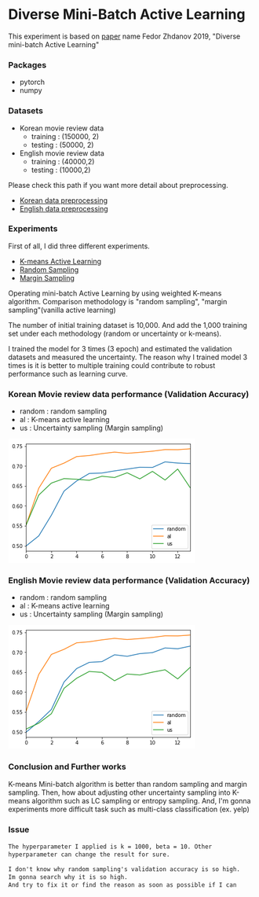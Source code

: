 # Diverse Mini-Batch Active Learning

This experiment is based on [paper](https://arxiv.org/pdf/1901.05954.pdf) name Fedor Zhdanov 2019, "Diverse mini-batch Active Learning"

### Packages
- pytorch
- numpy

### Datasets

- Korean movie review data
  - training : (150000, 2)
  - testing : (50000, 2)
- English movie review data
  - training : (40000,2)
  - testing : (10000,2)

Please check this path if you want more detail about preprocessing.
- [Korean data preprocessing](https://github.com/hskimim/active-learning-tutorial/blob/master/Diverse_minibatch_Active_Learning/Korean_MR_Preprocessing.ipynb)
- [English data preprocessing](https://github.com/hskimim/active-learning-tutorial/blob/master/Diverse_minibatch_Active_Learning/English_MV_Preprocessing.ipynb)


### Experiments

First of all, I did three different experiments.
- [K-means Active Learning](https://github.com/hskimim/active-learning-tutorial/blob/master/Diverse_minibatch_Active_Learning/k%3D1000%2Cbeta%3D10.ipynb)
- [Random Sampling](https://github.com/hskimim/active-learning-tutorial/blob/master/Diverse_minibatch_Active_Learning/random_sampling.ipynb)
- [Margin Sampling](https://github.com/hskimim/active-learning-tutorial/blob/master/Diverse_minibatch_Active_Learning/margin_sampling.ipynb)

Operating mini-batch Active Learning by using weighted K-means algorithm. Comparison methodology is "random sampling", "margin sampling"(vanilla active learning)

The number of initial training dataset is 10,000. And add the 1,000 training set under each methodology (random or uncertainty or k-means).

I trained the model for 3 times (3 epoch) and estimated the validation datasets and measured the uncertainty. The reason why I trained model 3 times is it is better to multiple training could contribute to robust performance such as learning curve.

### Korean Movie review data performance (Validation Accuracy)
- random : random sampling
- al : K-means active learning
- us : Uncertainty sampling (Margin sampling)

<img src = "assets/markdown-img-paste-20190613123656650.png">

### English Movie review data performance (Validation Accuracy)
- random : random sampling
- al : K-means active learning
- us : Uncertainty sampling (Margin sampling)

<img src ="assets/markdown-img-paste-20190613123715714.png">

### Conclusion and Further works

K-means Mini-batch algorithm is better than random sampling and margin sampling.
Then, how about adjusting other uncertainty sampling into K-means algorithm such as LC sampling or entropy sampling.
And, I'm gonna experiments more difficult task such as multi-class classification (ex. yelp)

### Issue
```
The hyperparameter I applied is k = 1000, beta = 10. Other hyperparameter can change the result for sure.   
```
```
I don't know why random sampling's validation accuracy is so high.
Im gonna search why it is so high.
And try to fix it or find the reason as soon as possible if I can
```
